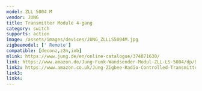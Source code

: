 ```yaml
---
model: ZLL 5004 M
vendor: JUNG
title: Transmitter Module 4-gang
category: switch
supports: action
image: /assets/images/devices/JUNG_ZLLLS5004M.jpg
zigbeemodel: [' Remote']
compatible: [deconz,z2m,iob]
mlink: https://www.jung.de/en/online-catalogue/374871630/
link: https://www.amazon.de/Jung-Funk-Wandsender-Modul-ZLL-LS-5004/dp/B01MYU12Q1
link2: https://www.amazon.co.uk/Jung-Zigbee-Radio-Controlled-Transmitter-ZLL/dp/B01N59O8VX
link3: 
link4: 
---
```

